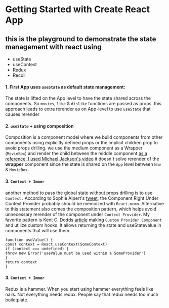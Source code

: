 # Getting Started with Create React App

## this is the playground to demonstrate the state management with react using

- useState
- useContext
- Redux
- Recoil

#### 1. First App uses `useState` as default state management:

The state is lifted on the App level to have the state shared across the components. So `movies`, `like` & `dislike` functions are passed as props.
this approach leads to extra rerender as on App-level to use `useState` that causes rerender

#### 2. `useState` + using composition

Composition is a component model where we build components from other components using explicitly defined props or the implicit children prop to avoid props drilling.
we use the medium component as a Wrapper (`MovieBox`) and render the child between the middle component
[as a reference, I used Michael Jackson's video](https://www.youtube.com/watch?v=3XaXKiXtNjw)
it doesn't solve rerender of the **wrapper** component since the state is shared on the `App` level between `Nav` & `MovieBox.`

#### 3. `Context + Immer`

another method to pass the global state without props drilling is to use `Context.`
According to Sophie Alpert's [tweet](https://twitter.com/sophiebits/status/1228942768543686656), the Component Right Under Context Provider probably should be memoized with `React.memo`. Alternative to this statement also comes the composition pattern, which helps avoid unnecessary rerender of the component under `Context Provider`.
My favorite pattern is Kent C. Dodds [article](https://kentcdodds.com/blog/how-to-use-react-context-effectively) making `Custom Provider Component` and utilize custom hooks. It allows returning the state and useStatevalue in components that will use them.

```
function useValue() {
const context = React.useContext(SomeContext)
if (context === undefined) {
throw new Error('useValue must be used within a SomeProvider')
}
return context
}
```

#### 3. `Context + Immer`

Redux is a hammer. When you start using hammer everything feels like nails.
Not everything needs redux.
People say that redux needs too much boiletplate.

